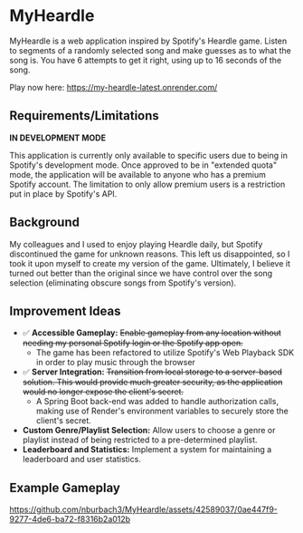 # MyHeardle

MyHeardle is a web application inspired by Spotify's Heardle game. Listen to segments of a randomly selected song and make guesses as to what the song is. You have 6 attempts to get it right, using up to 16 seconds of the song.

Play now here: https://my-heardle-latest.onrender.com/

## Requirements/Limitations
**IN DEVELOPMENT MODE**

This application is currently only available to specific users due to being in Spotify's development mode. Once approved to be in "extended quota" mode, the application will be available to anyone who has a premium Spotify account.
The limitation to only allow premium users is a restriction put in place by Spotify's API.

## Background

My colleagues and I used to enjoy playing Heardle daily, but Spotify discontinued the game for unknown reasons. This left us disappointed, so I took it upon myself to create my version of the game. Ultimately, I believe it turned out better than the original since we have control over the song selection (eliminating obscure songs from Spotify's version).

## Improvement Ideas

* ✅ **Accessible Gameplay:** ~~Enable gameplay from any location without needing my personal Spotify login or the Spotify app open.~~
  * The game has been refactored to utilize Spotify's Web Playback SDK in order to play music through the browser
* ✅ **Server Integration:** ~~Transition from local storage to a server-based solution. This would provide much greater security, as the application would no longer expose the client's secret.~~
  * A Spring Boot back-end was added to handle authorization calls, making use of Render's environment variables to securely store the client's secret.
* **Custom Genre/Playlist Selection:** Allow users to choose a genre or playlist instead of being restricted to a pre-determined playlist.
* **Leaderboard and Statistics:** Implement a system for maintaining a leaderboard and user statistics.


## Example Gameplay

https://github.com/nburbach3/MyHeardle/assets/42589037/0ae447f9-9277-4de6-ba72-f8316b2a012b

